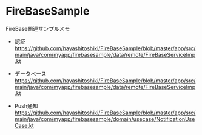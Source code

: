 # FireBaseSample
FireBase関連サンプルメモ

* 認証
https://github.com/hayashitoshiki/FireBaseSample/blob/master/app/src/main/java/com/myapp/firebasesample/data/remote/FireBaseServiceImp.kt

* データベース
https://github.com/hayashitoshiki/FireBaseSample/blob/master/app/src/main/java/com/myapp/firebasesample/data/remote/FireBaseServiceImp.kt

* Push通知
https://github.com/hayashitoshiki/FireBaseSample/blob/master/app/src/main/java/com/myapp/firebasesample/domain/usecase/NotificationUseCase.kt
